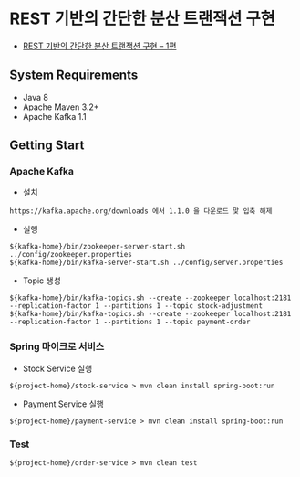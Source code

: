 # REST 기반의 간단한 분산 트랜잭션 구현
* [REST 기반의 간단한 분산 트랜잭션 구현 – 1편](https://www.popit.kr/rest-%EA%B8%B0%EB%B0%98%EC%9D%98-%EA%B0%84%EB%8B%A8%ED%95%9C-%EB%B6%84%EC%82%B0-%ED%8A%B8%EB%9E%9C%EC%9E%AD%EC%85%98-%EA%B5%AC%ED%98%84-1%ED%8E%B8/)


## System Requirements
* Java 8
* Apache Maven 3.2+
* Apache Kafka 1.1

## Getting Start

### Apache Kafka 
* 설치
```
https://kafka.apache.org/downloads 에서 1.1.0 을 다운로드 맟 입축 해제
```

* 실행
```
${kafka-home}/bin/zookeeper-server-start.sh ../config/zookeeper.properties
${kafka-home}/bin/kafka-server-start.sh ../config/server.properties 
```

* Topic 생성
```
${kafka-home}/bin/kafka-topics.sh --create --zookeeper localhost:2181 --replication-factor 1 --partitions 1 --topic stock-adjustment
${kafka-home}/bin/kafka-topics.sh --create --zookeeper localhost:2181 --replication-factor 1 --partitions 1 --topic payment-order

```

### Spring 마이크로 서비스
* Stock Service 실행
```
${project-home}/stock-service > mvn clean install spring-boot:run
```

* Payment Service 실행
```
${project-home}/payment-service > mvn clean install spring-boot:run
```

### Test
```
${project-home}/order-service > mvn clean test
```
